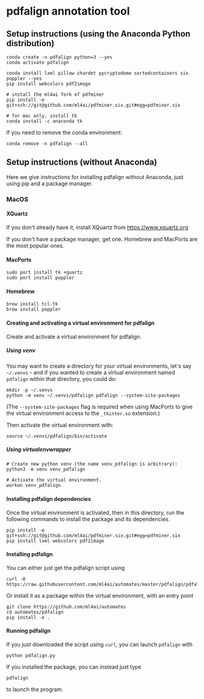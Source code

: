 # pdfalign annotation tool 

## Setup instructions (using the Anaconda Python distribution)

    conda create -n pdfalign python=3 --yes
    conda activate pdfalign

    conda install lxml pillow chardet pycryptodome sortedcontainers six poppler --yes
    pip install webcolors pdf2image

    # install the ml4ai fork of pdfminer
    pip install -e git+ssh://git@github.com/ml4ai/pdfminer.six.git#egg=pdfminer.six

    # for mac only, install tk
    conda install -c anaconda tk

If you need to remove the conda environment:

    conda remove -n pdfalign --all

## Setup instructions (without Anaconda)

Here we give instructions for installing pdfalign without Anaconda, just using
pip and a package manager.

### MacOS

#### XQuartz

If you don't already have it, install XQuartz from https://www.xquartz.org

If you don't have a package manager, get one. Homebrew and MacPorts are the
most popular ones.

#### MacPorts

    sudo port install tk +quartz
    sudo port install poppler

#### Homebrew

    brew install tcl-tk
    brew install poppler

#### Creating and activating a virtual environment for pdfalign

Create and activate a virtual environment for pdfalign.

##### Using venv

You may want to create a directory for your virtual environments, let's say
`~/.venvs` - and if you wanted to create a virtual environment named `pdfalign`
within that directory, you could do:

    mkdir -p ~/.venvs
    python -m venv ~/.venvs/pdfalign pdfalign --system-site-packages

(The `--system-site-packages` flag is required when using MacPorts to give the
virtual environment access to the `_tkinter.so` extension.)

Then activate the virtual environment with:

    source ~/.venvs/pdfalign/bin/activate

##### Using virtualenvwrapper

    # Create new python venv (the name venv_pdfalign is arbitrary):
    python3 -m venv venv_pdfalign

    # Activate the virtual environment.
    workon venv_pdfalign


#### Installing pdfalign dependencies

Once the virtual environment is activated, then in this directory, run the
following commands to install the package and its dependencies.

    pip install -e git+ssh://git@github.com/ml4ai/pdfminer.six.git#egg=pdfminer.six
    pip install lxml webcolors pdf2image

#### Installing pdfalign

You can either just get the pdfalign script using 
  
    curl -O https://raw.githubusercontent.com/ml4ai/automates/master/pdfalign/pdfalign.py

Or install it as a package within the virtual environment, with an entry point
  
    git clone https://github.com/ml4ai/automates
    cd automates/pdfalign
    pip install -e .

#### Running pdfalign

If you just downloaded the script using `curl`, you can launch `pdfalign` with

    python pdfalign.py

If you installed the package, you can instead just type
  
    pdfalign

to launch the program.
